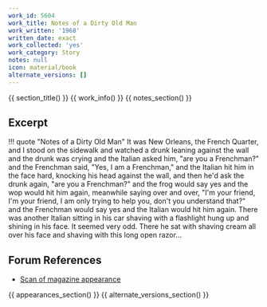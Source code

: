 ```yaml
---
work_id: 5604
work_title: Notes of a Dirty Old Man
work_written: '1968'
written_date: exact
work_collected: 'yes'
work_category: Story
notes: null
icon: material/book
alternate_versions: []
---
```


{{ section_title() }}
{{ work_info() }}
{{ notes_section() }}
## Excerpt
!!! quote "Notes of a Dirty Old Man"
    It was New Orleans, the French Quarter, and I stood on the sidewalk and watched a drunk leaning against the wall and the drunk was crying and the Italian asked him, "are you a Frenchman?" and the Frenchman said, "Yes, I am a Frenchman," and the Italian hit him in the face hard, knocking his head against the wall, and then he'd ask the drunk again, "are you a Frenchman?" and the frog would say yes and the wop would hit him again, meanwhile saying over and over, "I'm your friend, I'm your friend, I am only trying to help you, don't you understand that?" and the Frenchman would say yes and the Italian would hit him again. There was another Italian sitting in his car shaving with a flashlight hung up and shining in his face. It seemed very odd. There he sat with shaving cream all over his face and shaving with this long open razor...

## Forum References
- [Scan of magazine appearance](https://bukowskiforum.com/threads/notes-of-a-dirty-old-man-open-city-february-16-22-1968.12519/)

{{ appearances_section() }}
{{ alternate_versions_section() }}